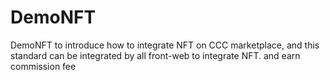 # DemoNFT
DemoNFT to introduce how to integrate NFT on CCC marketplace, and this standard can be integrated by all front-web to integrate NFT. and earn commission fee
